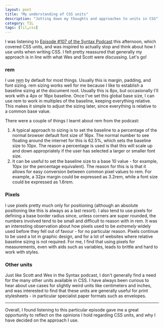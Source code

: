 ```yaml
---
layout: post
title: "My understanding of CSS units"
description: "Jotting down my thoughts and approaches to units in CSS"
category: TIL 
tags: [til,css]
---
```


I was listening to [Episode #107 of the Syntax Podcast](https://syntax.fm/show/107/hasty-treat-css-units) this afternoon, which covered CSS units, and was inspired to actually stop and think about how I use units when writing CSS. I felt pretty reassured that generally my approach is in line with what Wes and Scott were discussing. Let's go!

### rem

I use <abbr title="Relative Em">rem</abbr> by default for most things. Usually this is margin, padding, and font sizing. rem sizing works well for me because I like to establish a baseline sizing at the document root. Usually this is 8px, but occasionally I'll work with a 4px or 16px baseline. Once I've set this global base size, I can use rem to work in multiples of the baseline, keeping everything relative. This makes it simple to adjust the sizing later, since everything is relative to a common base value.

There were a couple of things I learnt about rem from the podcast:

1. A typical approach to sizing is to set the baseline to a percentage of the normal browser default font size of 16px. The normal number to see floating around the internet for this is 62.5%, which sets the baseline size to 10px. The reason a percentage is used is that this will scale up and down appropriately if the user has selected a larger or smaller font size.
2. It can be useful to set the baseline size to a base 10 value - for example, 10px (or the
   percentage equivalent). The reason for this is is that it allows for easy conversion between
   common pixel values to rem. For example, a 32px margin could be expressed as 3.2rem, while a font
   size could be expressed as 1.6rem.

### Pixels

I use pixels pretty much only for positioning (although an absolute positioning like this is always as a
last resort). I also tend to use pixels for defining a base border radius since, unless corners are
super rounded, the numbers involved tend to be small and difficult to reason with in rem. It was an
interesting observation about how pixels used to be _extremely_ widely used before they fell out of
favour - for no particular reason. Pixels continue to be used a lot in graphic design, and for a lot
of websites where relative baseline sizing is not required. For me, I find that using pixels for
measurements, even with aids such as variables, leads to brittle and hard to work with styles. 

### Other units

Just like Scott and Wes in the Syntax podcast, I don't generally find a need for the many other
units available in CSS. I have always been curious to hear about use cases for slightly weird units
like centimeters and inches, and was interested to find that these units are generally useful for
print stylesheets - in particular specialist paper formats such as envelopes. 

---

Overall, I found listening to this particular episode gave me a great opportunity to reflect on the
opinions I hold regarding CSS units, and why I have decided on the approach I use. 
